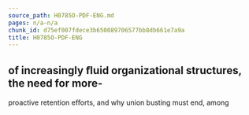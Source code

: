 ```yaml
---
source_path: H0785O-PDF-ENG.md
pages: n/a-n/a
chunk_id: d75ef007fdece3b650089706577bb8db661e7a9a
title: H0785O-PDF-ENG
---
```

## of increasingly ﬂuid organizational structures, the need for more-

proactive retention eﬀorts, and why union busting must end, among
